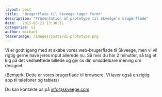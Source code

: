 ```yaml
---
layout: post
title:  "Brugerflade til Skveege tager form!"
description: "Præsentation af prototype til Skveege's brugerflade"
date:   2015-05-21 13:38:11
categories: ui
author: michael
teaserImage: /images/posts/ui-prototype.png
---
```

Vi er godt igang med at skabe vores web-brugerflade til Skveege, men vi vil rigtig gerne have jeres input allerede nu. Så hvis du har 2 minutter, så tag et kig på det vedhæftede billede og giv os din umiddelbare mening om designet.

(Bemærk: Dette er vores brugerflade til browsere. Vi laver også en rigtig app til telefoner og tablets)

Du kan kontakte os på info@skveege.com.
